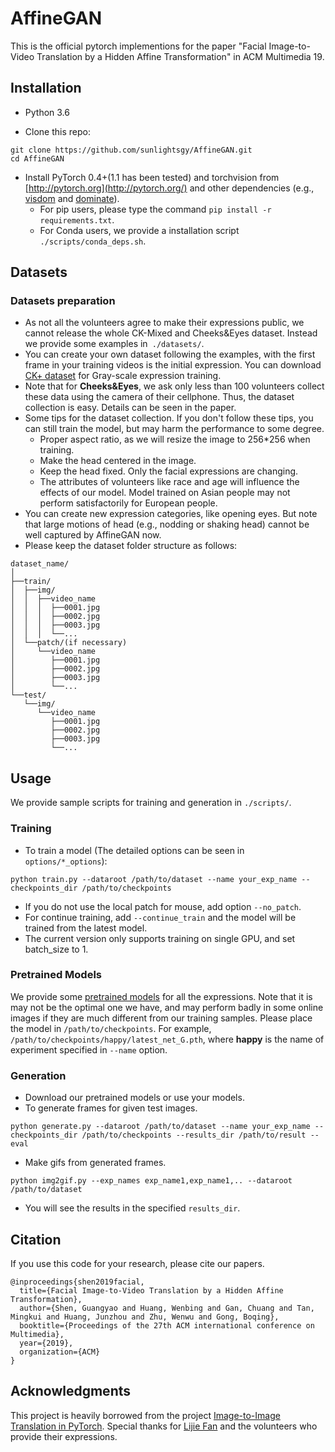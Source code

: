 # AffineGAN

This is the official pytorch implementions for the paper "Facial Image-to-Video Translation by a Hidden Affine Transformation" in ACM Multimedia 19.

## Installation

- Python 3.6

- Clone this repo:

```
git clone https://github.com/sunlightsgy/AffineGAN.git
cd AffineGAN
```

- Install PyTorch 0.4+(1.1 has been tested) and torchvision from [http://pytorch.org](http://pytorch.org/) and other dependencies (e.g., [visdom](https://github.com/facebookresearch/visdom) and [dominate](https://github.com/Knio/dominate)). 
  - For pip users, please type the command `pip install -r requirements.txt`.
  - For Conda users, we provide a installation script `./scripts/conda_deps.sh`.

## Datasets

### Datasets preparation

- As not all the volunteers agree to make their expressions public, we cannot release the whole CK-Mixed and Cheeks&Eyes dataset. Instead we provide some examples in` ./datasets/`.
- You can create your own dataset following the examples, with the first frame in your training videos is the initial expression. You can download [CK+ dataset](http://www.consortium.ri.cmu.edu/ckagree/) for Gray-scale expression training.
- Note that for **Cheeks&Eyes**, we ask only less than 100 volunteers collect these data using the camera of their cellphone. Thus, the dataset collection is easy. Details can be seen in the paper.
- Some tips for the dataset collection. If you don't follow these tips, you can still train the model, but may harm the performance to some degree.
  - Proper aspect ratio, as we will resize the image to 256*256 when training.
  - Make the head centered in the image.
  - Keep the head fixed. Only the facial expressions are changing. 
  - The attributes of volunteers like race and age will influence the effects of our model. Model trained on Asian people may not perform satisfactorily for European people. 
- You can create new expression categories, like opening eyes. But note that large motions of head (e.g., nodding or shaking head) cannot be well captured by AffineGAN now.
- Please keep the dataset folder structure as follows:

```
dataset_name/
│
├──train/
│  ├──img/
│  │  ├──video_name
│  │  │  ├──0001.jpg
│  │  │  ├──0002.jpg
│  │  │  ├──0003.jpg
│  │  │  └──...
│  └──patch/(if necessary)
│     └──video_name
│        ├──0001.jpg
│        ├──0002.jpg
│        ├──0003.jpg
│        └──...
└──test/
   └──img/  
      └──video_name
         ├──0001.jpg
         ├──0002.jpg
         ├──0003.jpg
         └──...
```

## Usage

We provide sample scripts for training and generation in `./scripts/`.

### Training

- To train a model (The detailed options can be seen in `options/*_options`):

```
python train.py --dataroot /path/to/dataset --name your_exp_name --checkpoints_dir /path/to/checkpoints
```

- If you do not use the local patch for mouse, add option `--no_patch`.
- For continue training, add `--continue_train` and the model will be trained from the latest model.
- The current version only supports training on single GPU, and set batch_size to 1.

### Pretrained Models

We provide some [pretrained models](https://drive.google.com/open?id=1zVhM2VQTirvMQyZmYrjfA5qLf8UdkS54) for all the expressions. Note that it is may not be the optimal one we have, and may perform badly in some online images if they are much different from our training samples. Please place the model in `/path/to/checkpoints`. For example, `/path/to/checkpoints/happy/latest_net_G.pth`, where **happy** is the name of experiment specified in `--name` option.


### Generation

- Download our pretrained models or use your models.
- To generate frames for given test images.

```
python generate.py --dataroot /path/to/dataset --name your_exp_name --checkpoints_dir /path/to/checkpoints --results_dir /path/to/result --eval
```

- Make gifs from generated frames.

```
python img2gif.py --exp_names exp_name1,exp_name1,.. --dataroot /path/to/dataset
```

- You will see the results in the specified `results_dir`.


## Citation

If you use this code for your research, please cite our papers.

```
@inproceedings{shen2019facial,
  title={Facial Image-to-Video Translation by a Hidden Affine Transformation},
  author={Shen, Guangyao and Huang, Wenbing and Gan, Chuang and Tan, Mingkui and Huang, Junzhou and Zhu, Wenwu and Gong, Boqing},
  booktitle={Proceedings of the 27th ACM international conference on Multimedia},
  year={2019},
  organization={ACM}
}
```

## Acknowledgments

This project is heavily borrowed from the project [Image-to-Image Translation in PyTorch](https://github.com/junyanz/pytorch-CycleGAN-and-pix2pix). Special thanks for [Lijie Fan](http://lijiefan.me/) and the volunteers who provide their expressions.
